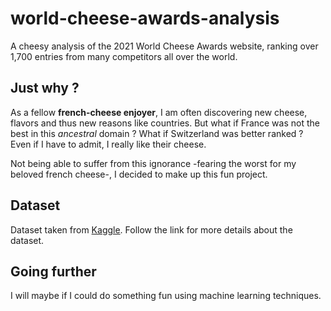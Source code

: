 # world-cheese-awards-analysis
A cheesy analysis of the 2021 World Cheese Awards website, ranking over 1,700 entries from many competitors all over the world.

## Just why ?
As a fellow **french-cheese enjoyer**, I am often discovering new cheese, flavors and thus new reasons like countries.
But what if France was not the best in this *ancestral* domain ? What if Switzerland was better ranked ? Even if I have to admit, I really like their cheese.  

Not being able to suffer from this ignorance -fearing the worst for my beloved french cheese-, I decided to make up this fun project.

## Dataset
Dataset taken from [Kaggle](https://www.kaggle.com/datasets/ericsims/world-cheese-awards-worlds-cheesiest-dataset?select=world_cheese_awards_2021.csv). Follow the link for more details about the dataset.

## Going further
I will maybe if I could do something fun using machine learning techniques.
